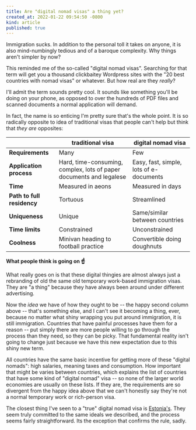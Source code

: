 ```yaml
---
title: Are "digital nomad visas" a thing yet?
created_at: 2022-01-22 09:54:50 -0800
kind: article
published: true
---
```


Immigration sucks. In addition to the personal toll it takes on anyone, it is also mind-numbingly tedious and of a baroque complexity. Why things aren't simpler by now?

<!-- more -->

This reminded me of the so-called "digital nomad visas". Searching for that term will get you a thousand clickbaitey Wordpress sites with the "20 best countries with nomad visas" or whatever. But how real are they _really_?

I'll admit the term sounds pretty cool. It sounds like something you'll be doing on your phone, as opposed to over the hundreds of PDF files and scanned documents a normal application will demand.

In fact, the name is so enticing I'm pretty sure that's the whole point. It is so radically opposite to idea of traditional visas that people can't help but think that _they are_ opposites:

| |traditional visa|digital nomad visa|
|-|-|-|
|**Requirements**|Many|Few|
|**Application process**|Hard, time-consuming, complex, lots of paper documents and legalese|Easy, fast, simple, lots of e-documents|
|**Time**|Measured in aeons|Measured in days|
|**Path to full residency**|Tortuous|Streamlined|
|**Uniqueness**|Unique|Same/similar between countries|
|**Time limits**|Constrained|Unconstrained|
|**Coolness**|Minivan heading to football practice|Convertible doing doughnuts|

**What people think is going on ☝️**

What really goes on is that these digital thingies are almost always just a rebranding of old the same old temporary work-based immigration visas. They are "a thing" because they have always been around under different advertising. 

Now the _idea_ we have of how they ought to be -- the happy second column above -- that's something else, and I can't see it becoming a thing, ever, because no matter what shiny wrapping you put around immigration, it is still immigration. Countries that have painful processes have them for a reason -- put simply there are more people willing to go through the process than they need, so they can be picky. That fundamental reality isn't going to change just because we have this new expectation due to this shiny new term.

All countries have the same basic incentive for getting more of these "digital nomads": high salaries, meaning taxes and consumption. How important that might be varies between countries, which explains the list of countries that have some kind of "digital nomad" visa -- so none of the larger world economies are usually on these lists. If they are, the requirements are so divergent from the happy idea above that we can't honestly say they're not a normal temporary work or rich-person visa.

The closest thing I've seen to a "true" digital nomad visa is [Estonia's](https://www.e-resident.gov.ee/nomadvisa/). They seem truly committed to the same ideals we described, and the process seems fairly straightforward. Its the exception that confirms the rule, sadly.